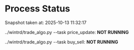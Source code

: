# Process Status

Snapshot taken at: 2025-10-13 11:32:17

../wintrd/trade_algo.py --task price_update: **NOT RUNNING**

../wintrd/trade_algo.py --task buy_sell: **NOT RUNNING**

